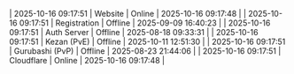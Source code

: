 | 2025-10-16 09:17:51 | Website | Online | 2025-10-16 09:17:48 |
| 2025-10-16 09:17:51 | Registration | Offline | 2025-09-09 16:40:23 |
| 2025-10-16 09:17:51 | Auth Server | Offline | 2025-08-18 09:33:31 |
| 2025-10-16 09:17:51 | Kezan (PvE) | Offline | 2025-10-11 12:51:30 |
| 2025-10-16 09:17:51 | Gurubashi (PvP) | Offline | 2025-08-23 21:44:06 |
| 2025-10-16 09:17:51 | Cloudflare | Online | 2025-10-16 09:17:48 |
